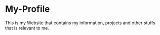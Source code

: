 # My-Profile
This is my Website that contains my information, projects and other stuffs that is relevant to me.
